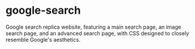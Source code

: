 # google-search
Google search replica website, featuring a main search page, an image search page, and an advanced search page, with CSS designed to closely resemble Google's aesthetics.
